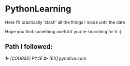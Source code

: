 # PythonLearning
Here I'll practically 'stash' all the things I made until the date

Hope you find something useful if you're searching for it :)

## Path I followed:
**1-** *[COURSE] PY4E*
**2-** *[EX] pynative.com*
